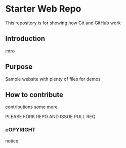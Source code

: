 # Starter Web Repo

This repository is for showing how Git and GitHub work

## Introduction
intro

## Purpose

Sample website with plenty of files for demos

## How to contribute
contributions some more

PLEASE FORK REPO AND ISSUE PULL REQ

### cOPYRIGHT
notice